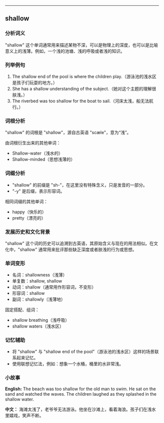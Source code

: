 
---------------
## shallow
### 分析词义
"shallow" 这个单词通常用来描述某物不深，可以是物理上的深度，也可以是比喻意义上的浅薄。例如，一个浅的池塘、浅的呼吸或者浅的知识。

### 列举例句
1. The shallow end of the pool is where the children play.（游泳池的浅水区是孩子们玩耍的地方。）
2. She has a shallow understanding of the subject.（她对这个主题的理解很肤浅。）
3. The riverbed was too shallow for the boat to sail.（河床太浅，船无法航行。）

### 词根分析
"shallow" 的词根是 "shallow"，源自古英语 "scæle"，意为“浅”。

由词根衍生出来的其他单词：
- Shallow-water（浅水的）
- Shallow-minded（思想浅薄的）

### 词缀分析
- "shallow" 的前缀是 "sh-"，在这里没有特殊含义，只是发音的一部分。
- "-y" 是后缀，表示形容词。

相同词缀的其他单词：
- happy（快乐的）
- pretty（漂亮的）

### 发展历史和文化背景
"shallow" 这个词的历史可以追溯到古英语，其原始含义与现在的用法相似。在文化中，"shallow" 通常用来批评那些缺乏深度或者肤浅的行为或思想。

### 单词变形
- 名词：shallowness（浅薄）
- 单复数：shallow, shallow
- 动词：shallow（通常用作形容词，不变形）
- 形容词：shallow
- 副词：shallowly（浅薄地）

固定搭配、组词：
- shallow breathing（浅呼吸）
- shallow waters（浅水区）

### 记忆辅助
- 将 "shallow" 与 "shallow end of the pool"（游泳池的浅水区）这样的场景联系起来记忆。
- 使用联想记忆法，例如：想象一个水桶，桶里的水非常浅。

### 小故事
**English:**
The beach was too shallow for the old man to swim. He sat on the sand and watched the waves. The children laughed as they splashed in the shallow water.

**中文：**
海滩太浅了，老爷爷无法游泳。他坐在沙滩上，看着海浪。孩子们在浅水里嬉戏，笑声不断。

